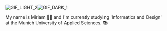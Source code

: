 ![GIF_LIGHT_2](https://github.com/user-attachments/assets/35e4977f-18ab-4b4f-90b3-e313724c3587#gh-light-mode-only)![GIF_DARK_1](https://github.com/user-attachments/assets/87d37c80-88b2-49ca-a836-ce520a2be32a#gh-dark-mode-only)

My name is Miriam 🙋‍♀️ and I'm currently studying 'Informatics and Design' at the Munich University of Applied Sciences. 📚
<!--
**miriamab/miriamab** is a ✨ _special_ ✨ repository because its `README.md` (this file) appears on your GitHub profile.

Here are some ideas to get you started:

- 🔭 I’m currently working on ...
- 🌱 I’m currently learning ...
- 👯 I’m looking to collaborate on ...
- 🤔 I’m looking for help with ...
- 💬 Ask me about ...
- 📫 How to reach me: ...
- 😄 Pronouns: ...
- ⚡ Fun fact: ...
-->
